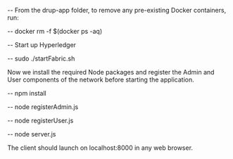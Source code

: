 -- From the drup-app folder, to remove any pre-existing Docker containers, run:

-- docker rm -f $(docker ps -aq)

-- Start up Hyperledger

-- sudo ./startFabric.sh

Now we install the required Node packages and register the Admin and User components of the network before starting the application.

-- npm install

-- node registerAdmin.js

-- node registerUser.js

-- node server.js

The client should launch on localhost:8000 in any web browser.
